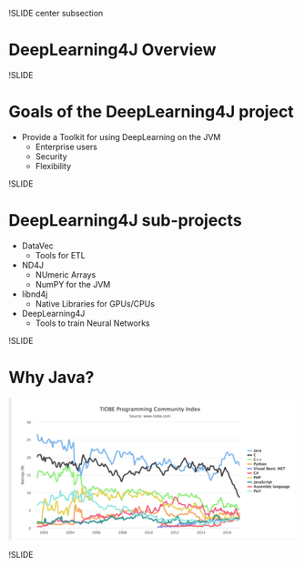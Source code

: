 !SLIDE center subsection

# DeepLearning4J Overview


!SLIDE

# Goals of the DeepLearning4J project

* Provide a Toolkit for using DeepLearning on the JVM
	* Enterprise users
	* Security
	* Flexibility


!SLIDE

# DeepLearning4J sub-projects

* DataVec
  * Tools for ETL
* ND4J
  * NUmeric Arrays
  * NumPY for the JVM
* libnd4j
  * Native Libraries for GPUs/CPUs
* DeepLearning4J
  * Tools to train Neural Networks


!SLIDE

# Why Java?

![alt text](../resources/tiobe.png)

!SLIDE




